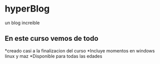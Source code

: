 # hyperBlog

un blog increible

## En este curso vemos de todo

\*creado casi a la finalizacion del curso
\*Incluye momentos
en windows linux y maz
\*Disponible para todas las edades
